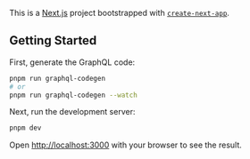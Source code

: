 This is a [Next.js](https://nextjs.org) project bootstrapped with [`create-next-app`](https://nextjs.org/docs/app/api-reference/cli/create-next-app).

## Getting Started

First, generate the GraphQL code:

```sh
pnpm run graphql-codegen
# or
pnpm run graphql-codegen --watch
```

Next, run the development server:

```sh
pnpm dev
```

Open [http://localhost:3000](http://localhost:3000) with your browser to see the result.

